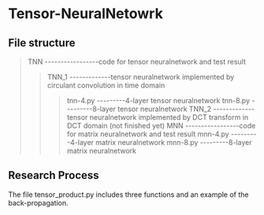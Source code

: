# Tensor-NeuralNetowrk 

##  File structure
> TNN -----------------code for tensor neuralnetwork and test result
>>  TNN_1 -------------tensor neuralnetwork implemented by circulant convolution in time domain
>>> tnn-4.py  ---------4-layer tensor neuralnetwork 
>>> tnn-8.py  ---------8-layer tensor neuralnetwork
>>  TNN_2 -------------tensor neuralnetwork implemented by DCT transform in DCT domain (not finished yet)
> MNN -----------------code for matrix neuralnetwork and test result
>>  mnn-4.py  ---------4-layer matrix neuralnetwork
>>  mnn-8.py  ---------8-layer matrix neuralnetwork

##  Research Process
The file tensor_product.py includes three functions and an example of the back-propagation.

